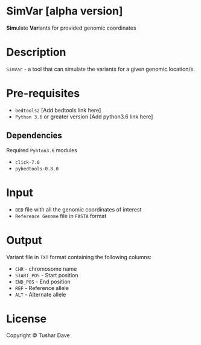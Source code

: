 # SimVar [**alpha** version]

**Sim**ulate **Var**iants for provided genomic coordinates

# Description

`SimVar` - a tool that can simulate the variants for a given genomic location/s.

# Pre-requisites

* `bedtools2` [Add bedtools link here]
* `Python 3.6` or greater version [Add python3.6 link here]

## Dependencies

Required `Pyhton3.6` modules

* `click-7.0`
* `pybedtools-0.8.0` 

# Input

* `BED` file with all the genomic coordinates of interest
* `Reference Genome` file in `FASTA` format

# Output

Variant file in `TXT` format containing the following columns:

* `CHR` - chromosome name
* `START_POS` - Start position
* `END_POS` - End position
* `REF` - Reference allele
* `ALT` - Alternate allele

# License

Copyright &copy; Tushar Dave